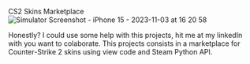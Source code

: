 CS2 Skins Marketplace
![Simulator Screenshot - iPhone 15 - 2023-11-03 at 16 20 58](https://github.com/marcelodeabreu/Marketplace-App/assets/109244891/21991f5a-ab4f-4979-b447-e0d841eccb05)


Honestly? I could use some help with this projects, hit me at my linkedIn with you want to colaborate.
This projects consists in a marketplace for Counter-Strike 2 skins using view code and Steam Python API.
